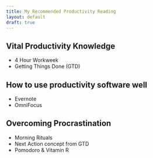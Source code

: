 ```yaml
---
title: My Recommended Productivity Reading
layout: default
draft: true
---
```


## Vital Productivity Knowledge

+  4 Hour Workweek
+ Getting Things Done (GTD)

## How to use productivity software well

+ Evernote
+ OmniFocus

## Overcoming Procrastination

+ Morning Rituals
+ Next Action concept from GTD
+ Pomodoro & Vitamin R